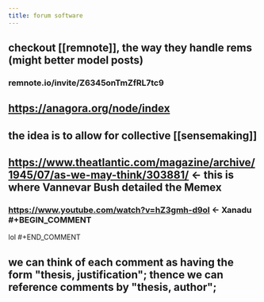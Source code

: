 ```yaml
---
title: forum software
---
```


## checkout [[remnote]], the way they handle rems (might better model posts)
### remnote.io/invite/Z6345onTmZfRL7tc9
## https://anagora.org/node/index
## the idea is to allow for collective [[sensemaking]]
## https://www.theatlantic.com/magazine/archive/1945/07/as-we-may-think/303881/ <- this is where Vannevar Bush detailed the Memex
### https://www.youtube.com/watch?v=hZ3gmh-d9oI <- Xanadu #+BEGIN_COMMENT
lol
#+END_COMMENT
##
## we can think of each comment as having the form "thesis, justification"; thence we can reference comments by "thesis, author";
